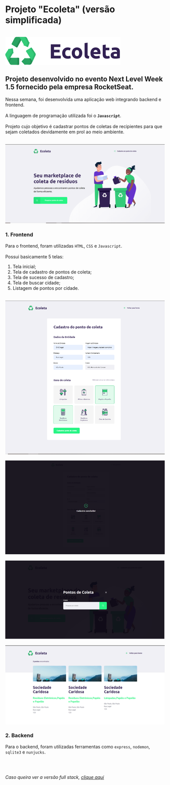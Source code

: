 # Projeto "Ecoleta" (versão simplificada)

<br>
<img src="/public/assets/logo.svg">

## Projeto desenvolvido no evento Next Level Week 1.5 fornecido pela empresa RocketSeat.

Nessa semana, foi desenvolvida uma aplicação web integrando backend e frontend. 
<br>
<br>
A linguagem de programação utilizada foi o **`Javascript`**.
<br>
<br>
Projeto cujo objetivo é cadastrar pontos de coletas de recipientes para que sejam coletados devidamente em prol ao meio ambiente.

<br>
<img src="/uploads/foto1.png">
<br>

### 1. Frontend

Para o frontend, foram utilizadas `HTML`, `CSS` e `Javascript`. 
<br>
<br>
Possui basicamente 5 telas: 
  1. Tela inicial;
  2. Tela de cadastro de pontos de coleta;
  3. Tela de sucesso de cadastro;
  4. Tela de buscar cidade;
  5. Listagem de pontos por cidade.

<br>
<img src="/uploads/foto2.png">
<br>
<br>
<img src="/uploads/foto3.png">
<br>
<br>
<img src="/uploads/foto4.png">
<br>
<br>
<img src="/uploads/foto5.png">
<br>

### 2. Backend

Para o backend, foram utilizadas ferramentas como `express`, `nodemon`, `sqlite3` e `nunjucks`.

<br>
<br>

_Caso queira ver a versão full stack, [clique aqui](https://github.com/leonarita/Ecoleta)_
